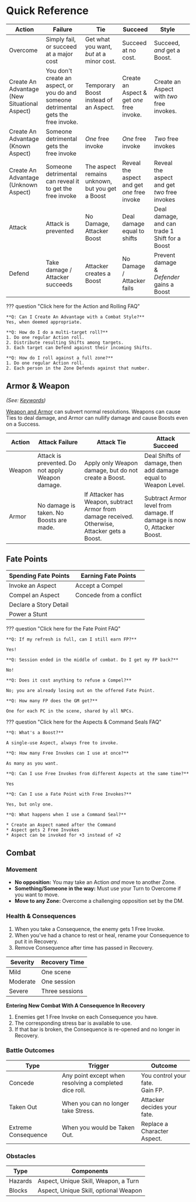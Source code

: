# Quick Reference

| Action                                       | Failure                                                                             | Tie                                             | Succeed                                     | Style                                          |     |
| -------------------------------------------- | ----------------------------------------------------------------------------------- | ----------------------------------------------- | ------------------------------------------- | ---------------------------------------------- | --- |
| Overcome                                     | Simply fail, or succeed at a major cost                                             | Get what you want, *but* at a minor cost.       | Succeed at no cost.                         | Succeed, *and* get a Boost.                    |     |
| Create An Advantage (New Situational Aspect) | You don't create an aspect, or you do and someone detrimental gets the free invoke. | Temporary Boost instead of an Aspect.           | Create an Aspect & get *one* free invoke.   | Create an Aspect with *two* free invokes.      |     |
| Create An Advantage (Known Aspect)           | Someone detrimental gets the free invoke                                            | *One* free invoke                               | *One* free invoke                           | *Two* free invokes                             |     |
| Create An Advantage (Unknown Aspect)         | Someone detrimental can reveal it to get the free invoke                            | The aspect remains unknown, but you get a Boost | Reveal the aspect and get *one* free invoke | Reveal the aspect and get *two* free invokes   |     |
| Attack                                       | Attack is prevented                                                                 | No Damage, Attacker Boost                       | Deal damage equal to shifts                 | Deal damage, and can trade 1 Shift for a Boost |     |
| Defend                                       | Take damage / Attacker succeeds                                                     | Attacker creates a Boost                        | No Damage / Attacker fails                  | Prevent damage & *Defender* gains a Boost      |     |

??? question "Click here for the Action and Rolling FAQ"

	**Q: Can I Create An Advantage with a Combat Style?**
	Yes, when deemed appropriate.
	
	**Q: How do I do a multi-target roll?**
	1. Do one regular Action roll.
	2. Distribute resulting Shifts among targets. 
	3. Each target can Defend against their incoming Shifts.
	
	**Q: How do I roll against a full zone?**
	1. Do one regular Action roll. 
	2. Each person in the Zone Defends against that number. 

## Armor & Weapon
*(See: [Keywords](keywords.md))*

[Weapon and Armor](keywords.md) can subvert normal resolutions. Weapons can cause Ties to deal damage, and Armor can nullify damage and cause Boosts even on a Success.

| Action | Attack Failure                                   | Attack Tie                                                                                     | Attack Succeed                                                        |
| ------ | ------------------------------------------------ | ---------------------------------------------------------------------------------------------- | --------------------------------------------------------------------- |
| Weapon | Attack is prevented. Do not apply Weapon damage. | Apply only Weapon damage, but do not create a Boost.                                           | Deal Shifts of damage, then add damage equal to Weapon Level.         |
| Armor  | No damage is taken. No Boosts are made.          | If Attacker has Weapon, subtract Armor from damage received. Otherwise, Attacker gets a Boost. | Subtract Armor level from damage. If damage is now 0, Attacker Boost. |

## Fate Points

| Spending Fate Points   | Earning Fate Points     |
| ---------------------- | ----------------------- |
| Invoke an Aspect       | Accept a Compel         |
| Compel an Aspect       | Concede from a conflict |
| Declare a Story Detail |                         |
| Power a Stunt          |                         |

??? question "Click here for the Fate Point FAQ"

    **Q: If my refresh is full, can I still earn FP?**
    
	Yes!
	
	**Q: Session ended in the middle of combat. Do I get my FP back?**
	
	No! 
	
	**Q: Does it cost anything to refuse a Compel?**
	
	No; you are already losing out on the offered Fate Point. 
	
	**Q: How many FP does the GM get?**
	
	One for each PC in the scene, shared by all NPCs.

??? question "Click here for the Aspects & Command Seals FAQ"

	**Q: What's a Boost?**
	
	A single-use Aspect, always free to invoke.
	
	**Q: How many Free Invokes can I use at once?**
	
	As many as you want. 
	
	**Q: Can I use Free Invokes from different Aspects at the same time?**
	
	Yes
	
	**Q: Can I use a Fate Point with Free Invokes?**
	
	Yes, but only one.
	
	**Q: What happens when I use a Command Seal?**
	
	* Create an Aspect named after the Command
	* Aspect gets 2 Free Invokes
	* Aspect can be invoked for +3 instead of +2

## Combat
### Movement

* **No opposition:** You may take an Action *and* move to another Zone.
* **Something/Someone in the way:** Must use your Turn to Overcome if you want to move.
* **Move to any Zone:** Overcome a challenging opposition set by the DM.

### Health & Consequences

1. When you take a Consequence, the enemy gets 1 Free Invoke.
2. When you've had a chance to rest or heal, rename your Consequence to put it in Recovery. 
3. Remove Consequence after time has passed in Recovery.

| Severity | Recovery Time |
|--------|------|
| Mild | One scene |
| Moderate | One session |
| Severe | Three sessions |

**Entering New Combat With A Consequence In Recovery**

1. Enemies get 1 Free Invoke on each Consequence you have. 
2. The corresponding stress bar is available to use. 
3. If that bar is broken, the Consequence is re-opened and no longer in Recovery.

### Battle Outcomes

| Type | Trigger | Outcome |
|---|-----------|-----|
| Concede | Any point except when resolving a completed dice roll. | You control your fate. <br>Gain FP. |
| Taken Out | When you can no longer take Stress. | Attacker decides your fate. |
| Extreme Consequence | When you would be Taken Out. | Replace a Character Aspect. | 

### Obstacles
| Type | Components |
| ----- | -------------- |
| Hazards | Aspect, Unique Skill, Weapon, a Turn |
| Blocks | Aspect, Unique Skill, optional Weapon | 